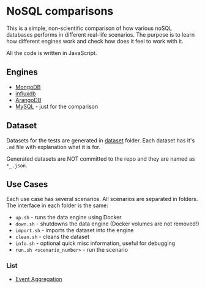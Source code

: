 # NoSQL comparisons

This is a simple, non-scientific comparison of how various noSQL databases performs in different real-life scenarios. The purpose is to learn how different engines work and check how does it feel to work with it.

All the code is written in JavaScript.

## Engines

+ [MongoDB](https://www.mongodb.com)
+ [influxdb](https://www.influxdata.com)
+ [ArangoDB](https://www.arangodb.com)
+ [MySQL](https://www.mysql.com) - just for the comparison

## Dataset

Datasets for the tests are generated in [dataset](/dataseet) folder. Each dataset has it's `.md` file with explanation what it is for.

Generated datasets are NOT committed to the repo and they are named as `*_.json`. 

## Use Cases

Each use case has several scenarios. All scenarios are separated in folders. The interface in each folder is the same:

+ `up.sh` - runs the data engine using Docker
+ `down.sh` - shutdowns the data engine (Docker volumes are not removed!)
+ `import.sh` - imports the dataset into the engine
+ `clean.sh` - cleans the dataset
+ `info.sh` - optional quick misc information, useful for debugging
+ `run.sh <scenario_number>` - run the scenario

### List

+ [Event Aggregation](event-aggregation/README.md)
